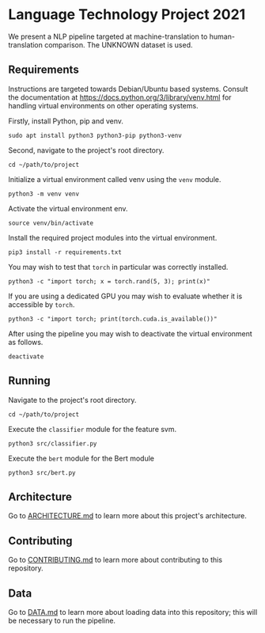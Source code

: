 # Language Technology Project 2021

We present a NLP pipeline targeted at machine-translation to human-translation comparison.
The UNKNOWN dataset is used.

## Requirements

Instructions are targeted towards Debian/Ubuntu based systems.
Consult the documentation at <https://docs.python.org/3/library/venv.html> for handling virtual environments on other operating systems.

Firstly, install Python, pip and venv.

    sudo apt install python3 python3-pip python3-venv

Second, navigate to the project's root directory.

    cd ~/path/to/project

Initialize a virtual environment called venv using the `venv` module.

    python3 -m venv venv

Activate the virtual environment env.

    source venv/bin/activate

Install the required project modules into the virtual environment.

    pip3 install -r requirements.txt

You may wish to test that `torch` in particular was correctly installed.

    python3 -c "import torch; x = torch.rand(5, 3); print(x)"

If you are using a dedicated GPU you may wish to evaluate whether it is accessible by `torch`.

    python3 -c "import torch; print(torch.cuda.is_available())"

After using the pipeline you may wish to deactivate the virtual environment as follows.

    deactivate

## Running

Navigate to the project's root directory.

    cd ~/path/to/project

Execute the `classifier` module for the feature svm.

    python3 src/classifier.py

Execute the `bert` module for the Bert module

    python3 src/bert.py

## Architecture

Go to [ARCHITECTURE.md](ARCHITECTURE.md) to learn more about this project's architecture.

## Contributing

Go to [CONTRIBUTING.md](CONTRIBUTING.md) to learn more about contributing to this repository.

## Data

Go to [DATA.md](data/DATA.md) to learn more about loading data into this repository; this will be necessary to run the pipeline.
